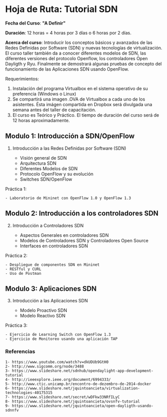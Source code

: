 # Hoja de Ruta: Tutorial SDN 

**Fecha del Curso**: **"A Definir"**

**Duración**: 12 horas = 4 horas por 3 días o 6 horas por 2 días.

**Acerca del curso**: Introducir los conceptos básicos y avanzados de las Redes Definidas por Software (SDN) y nuevas tecnologías de virtualización. El curso taller también da a conocer diferentes modelos de SDN, las diferentes versiones del protocolo Openflow, los controladores Open Dayligth y Ryu. Finalmente se demostrará algunas pruebas de concepto del funcionamiento de las Aplicaciones SDN usando OpenFlow.

Requerimientos:

1. Instalación del programa Virtualbox en el sistema operativo de su preferencia (Windows o Linux)
2. Se compartirá una imagen .OVA de Virtualbox a cada uno de los asistentes. Ésta imágen compartida en Dropbox será divulgada una semana antes del taller de capacitación.
3. El curso es Teórico y Práctico. El tiempo de duración del curso será de 12 horas aproximadamente.

## Modulo 1: Introducción a SDN/OpenFlow

1. Introducción a las Redes Definidas por Software (SDN)

	- Visión general de SDN
	- Arquitectura SDN
	- Diferentes Modelos de SDN
	- Protocolo OpenFlow y su evolución
	- Switches SDN/OpenFlow

Práctica 1:

	- Laboratorio de Mininet con OpenFlow 1.0 y OpenFlow 1.3

## Modulo 2: Introducción a los controladores SDN

2. Introducción a Controladores SDN

	- Aspectos Generales en controladores SDN
	- Modelos de Controladores SDN y Controladores Open Source
	- Interfaces en controladores SDN

Práctica 2:

	- Despliegue de componentes SDN en Mininet
	- RESTful y CURL
	- Uso de Postman

## Modulo 3: Aplicaciones SDN

3. Introducción a las Aplicaciones SDN

	- Modelo Proactivo SDN
	- Modelo Reactivo SDN	

Práctica 3:

	- Ejercicio de Learning Switch con OpenFlow 1.3
	- Ejercicio de Monitoreo usando una aplicación TAP

### Referencias
```
1- https://www.youtube.com/watch?v=dkUDUb9GtH0
2- http://www.sigcomm.org/node/3488
3- https://www.slideshare.net/sdnhub/opendaylight-app-development-tutorial
4- http://ieeexplore.ieee.org/document/6994333/
5- http://www.ctic.unicamp.br/encontro-de-dezembro-de-2014-docker
6- https://www.slideshare.net/jquintoancieta/virtualization-technologies-40175315
7- https://www.slideshare.net/secret/wDFkw33NRfILyC
8- https://www.slideshare.net/jquintoancieta/ovsnfv-tutorial
9- https://www.slideshare.net/jquintoancieta/open-dayligth-usando-sdnnfv
```
